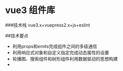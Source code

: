 # vue3 组件库

###技术栈 vue3.x+vuepress2.x+js+eslint

##技术要点
- 利用props和emits完成组件之间的多级通信
- 利用响应式对象和自定义指定完成动态属性的设置
- 轮播图、搜索组件和树形组件利用数据驱动的思想构建
- 